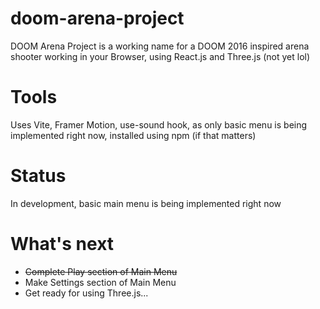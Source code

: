 # doom-arena-project
DOOM Arena Project is a working name for a DOOM 2016 inspired arena shooter working in your Browser, using React.js and Three.js (not yet lol)

# Tools
Uses Vite, Framer Motion, use-sound hook, as only basic menu is being implemented right now, installed using npm (if that matters)

# Status
In development, basic main menu is being implemented right now

# What's next
* ~~Complete Play section of Main Menu~~
* Make Settings section of Main Menu
* Get ready for using Three.js...
